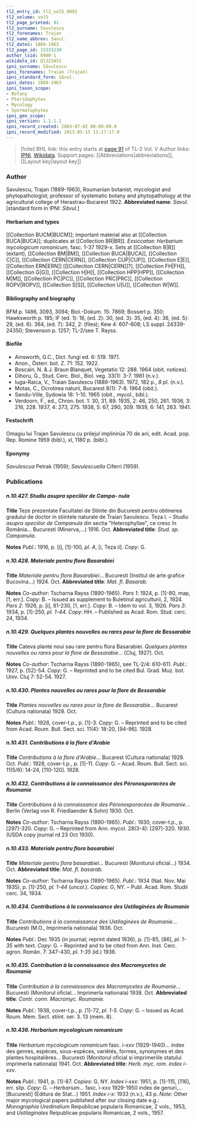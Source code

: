 ```yaml
---
tl2_entry_id: tl2_vol5_0092
tl2_volume: vol5
tl2_page_printed: 91
tl2_surname: Savulescu
tl2_forenames: Trajan
tl2_name_abbrev: Savul.
tl2_dates: 1889-1963
tl2_page_id: 33333230
author_lsid: 8980-1
wikidata_id: Q1323451
ipni_surname: Săvulescu
ipni_forenames: Traian (Trajan)
ipni_standard_form: Săvul.
ipni_dates: 1889-1963
ipni_taxon_scope: 
- Botany
- Pteridophytes
- Mycology
- Spermatophytes
ipni_geo_scope: 
ipni_version: 1.1.1.1
ipni_record_created: 2003-07-02 00:00:00.0
ipni_record_modified: 2013-05-15 11:27:17.0
---
```


> [!cite] BHL link: this entry starts at [page 91](https://www.biodiversitylibrary.org/page/33333230) of TL-2 Vol. V
> Author links: [IPNI](https://www.ipni.org/a/8980-1), [Wikidata](https://www.wikidata.org/wiki/Q1323451). Support pages: [[Abbreviations|abbreviations]], [[Layout key|layout key]]

### Author

Savulescu, Trajan (1889-1963), Roumanian botanist, mycologist and phytopathologist; professor of systematic botany and phytopathology at the agricultural college of Herastrau-Bucarest 1922. 
**Abbreviated name**: *Savul.* \[standard form in IPNI: *Săvul.*\]

#### Herbarium and types

[[Collection BUCM|BUCM]]; important material also at [[Collection BUCA|BUCA]]; duplicates at [[Collection BR|BR]].
*Exsiccatae*: *Herbarium mycologicum romanicum*, fasc. 1-37 1929-x. Sets at [[Collection B|B]] (extant), [[Collection BM|BM]], [[Collection BUCA|BUCA]], [[Collection C|C]], [[Collection CERN|CERN]], [[Collection CUP|CUP]], [[Collection E|E]], [[Collection ERN|ERN]] \[[[Collection CERN|CERN]]?\], [[Collection FH|FH]], [[Collection G|G]], [[Collection H|H]], [[Collection HPP|HPP]], [[Collection M|M]], [[Collection PC|PC]], [[Collection PRC|PRC]], [[Collection ROPV|ROPV]], [[Collection S|S]], [[Collection U|U]], [[Collection W|W]].

#### Bibliography and biography

BFM p. 1486, 3093, 3094; Biol.-Dokum. 15: 7869; Bossert p. 350; Hawksworth p. 185; IF (ed. 1): 16, (ed. 2): 30, (ed. 3): 35, (ed. 4): 36, (ed. 5): 29, (ed. 6): 364, (ed. 7): 342, 2: (files); Kew 4: 607-608; LS suppl. 24339-24350; Stevenson p. 1257; TL-2/see T. Rayss.

#### Biofile

- Ainsworth, G.C., Dict. fungi ed. 6: 519. 1971.
- Anon., Österr. bot. Z. 71: 152. 1922.
- Boscain, N. & J. Braun Blanquet, Vegetatio 12: 288. 1964 (obit. notices).
- Dihoru, G., Stud. Cerc. Biol., Biol. veg. 33(1): 3-7. 1981 (n.v.).
- Iuga-Raica, V., Traian Savulescu (1889-1963). 1972, 182 p., *8 pl*. (n.v.).
- Motas, C., Ocrotirea naturii, Bucarest 8(1): 7-8. 1964 (obit.).
- Sandu-Ville, Sydowia 18: 1-10. 1965 (obit., mycol., bibl.).
- Verdoorn, F., ed., Chron. bot. 1: 30, 31, 89. 1935, 2: 46, 250, 261. 1936, 3: 216, 228. 1937, 4: 273, 275. 1938, 5: 67, 290, 309. 1939, 6: 141, 263. 1941.

#### Festschrift

Omagiu lui Trajan Savulescu cu prilejul implinirüa 70 de ani, edit. Acad. pop. Rep. Romine 1959 (bibl.), xl, 1180 p. (bibl.).

#### Eponymy

*Savulescua* Petrak (1959); *Savulescuella* Ciferri (1959).

### Publications

##### n.10.427. Studiu asupra speciilor de Campa- nula

**Title**
Teze prezentate Facultatei de Stiinte din Bucuresti pentru obtinerea gradului de doctor in stiintele naturale de Traian Savulescu. Teza I. – *Studiu asupra speciilor de Campanula* din sectia "Heterophyllae", ce cresc în România... Bucuresti (Minerva,...) 1916. Oct.
**Abbreviated title**: *Stud. sp. Campanula*.

**Notes**
*Publ*.: 1916, p. \[i\], \[1\]-100, *pl. A*, \[i, Teza ii\]. *Copy*: G.

##### n.10.428. Materiale pentru flora Basarabiei

**Title**
*Materiale pentru flora Basarabiei*... Bucuresti (Institul de arte grafice Bucovina...) 1924. Oct.
**Abbreviated title**: *Mat. fl. Basarab.*

**Notes**
*Co-author*: Tscharna Rayss (1890-1965).
*Pars 1*: 1924, p. \[1\]-80, map, \[1, err.\]. *Copy*: B. – Issued as supplement to Buletinul agriculturii, 2, 1924.
*Pars 2*: 1926, p. \[i\], 81-230, \[1, err.\]. *Copy*: B. – Idem to vol. 3, 1926.
*Pars 3*: 1934, p. \[1\]-250, *pl. 1-44. Copy*: HH. – Published as Acad. Rom. Stud. cerc. 24, 1934.

##### n.10.429. Quelques plantes nouvelles ou rares pour la flore de Bessarabie

**Title**
Cateva plante noui sau rare pentru flora Basarabiei. *Quelques plantes nouvelles ou rares pour la flore de Bessarabie*... \[Cluj, 1927\]. Oct.

**Notes**
*Co-author*: Tscharna Rayss (1890-1965), see TL-2/4: 610-611.
*Publ*.: 1927, p. \[52\]-54. *Copy*: G. – Reprinted and to be cited Bul. Grad. Muz. bot. Univ. Cluj 7: 52-54. 1927.

##### n.10.430. Plantes nouvelles ou rares pour la flore de Bessarabie

**Title**
*Plantes nouvelles ou rares pour la flore de Bessarabie*... Bucarest (Cultura nationala) 1928. Oct.

**Notes**
*Publ*.: 1928, cover-t.p., p. \[1\]-3. *Copy*: G. – Reprinted and to be cited from Acad. Roum. Bull. Sect. sci. 11(4): 18-20, \[94-96\]. 1928.

##### n.10.431. Contributions à la flore d'Arabie

**Title**
*Contributions à la flore d'Arabie*... Bucarest (Cultura nationala) 1928. Oct. *Publ*.: 1928, cover-t.p., p. \[1\]-11. *Copy*: G. – Acad. Roum. Bull. Sect. sci. 11(5/6): 14-24, \[110-120\]. 1928.

##### n.10.432. Contributions à la connaissance des Péronosporacées de Roumanie

**Title**
*Contributions à la connaissance des Péronosporacées de Roumanie*... Berlin (Verlag von R. Friedlaender & Sohn) 1930. Oct.

**Notes**
*Co-author*: Tscharna Rayss (1890-1965).
*Publ*.: 1930, cover-t.p., p. \[297\]-320. *Copy*: G. – Reprinted from Ann. mycol. 28(3-4): \[297\]-320. 1930. (USDA copy journal rd 23 Oct 1930).

##### n.10.433. Materiale pentru flora basarabiei

**Title**
*Materiale pentru flora basarabiei*... Bucuresti (Moniturul oficial...) 1934. Oct.
**Abbreviated title**: *Mat. fl. basarab.*

**Notes**
*Co-author*: Tscharna Rayss (1890-1965).
*Publ*.: 1934 (Nat. Nov. Mai 1935), p. \[1\]-250, *pl. 1-44* (uncol.). *Copies*: G, NY. – Publ. Acad. Rom. Studii cerc. 34, 1934.

##### n.10.434. Contributions à la connaissance des Ustilaginées de Roumanie

**Title**
*Contributions à la connaissance des Ustilaginées de Roumanie*... Bucuresti (M.O., Imprimerla nationala) 1936. Oct.

**Notes**
*Publ*.: Dec 1935 (in journal; reprint dated 1936), p. \[1\]-85, \[86\], *pl. 1-35* with text. *Copy*: G. – Reprinted and to be cited from Ann. Inst. Cerc. agron. Român. 7: 347-430, *pl. 1-35* (id.) 1936.

##### n.10.435. Contribution à la connaissance des Macromycetes de Roumanie

**Title**
*Contribution à la connaissance des Macromycetes de Roumanie*... Bucuresti (Monitorul oficial... Imprimerla nationala) 1938. Oct.
**Abbreviated title**: *Contr. conn. Macromyc. Roumanie*.

**Notes**
*Publ*.: 1938, cover-t.p., p. \[1\]-72, *pl. 1-5. Copy*: G. – Issued as Acad. Roum. Mem. Sect. stiint. ser. 3. 13 (mem. 8).

##### n.10.436. Herbarium mycologicum romanicum

**Title**
*Herbarium mycologicum romanicum* fasc. i-xxv (1929-1940)... index des genres, espèces, sous-espèces, variétés, formes, synonymes et des plantes hospitalières... Bucuresti (Monitorul oficial si imprimeriile statului imprimerla nationala) 1941. Oct.
**Abbreviated title**: *Herb. myc. rom. index i-xxv*.

**Notes**
*Publ*.: 1941, p. \[1\]-87. *Copies*: G, NY.
*Index i-xxx*: 1951, p. \[1\]-115, \[116\], err. slip. *Copy*: G. – *Herbarium*... fasc. i-xxx 1929-1950 index de genuri,... \[Bucuresti\] (Editura de Stat...) 1951.
*Index i-x*: 1933 (n.v.), 43 p.
*Note*: Other major mycological papers published after our closing date e.g.: *Monographia Uredinalium* Reipublicae popularis Romanicae, 2 vols., 1953, and *Ustilaginales* Reipublicae popularis Romanicae, 2 vols., 1957.

